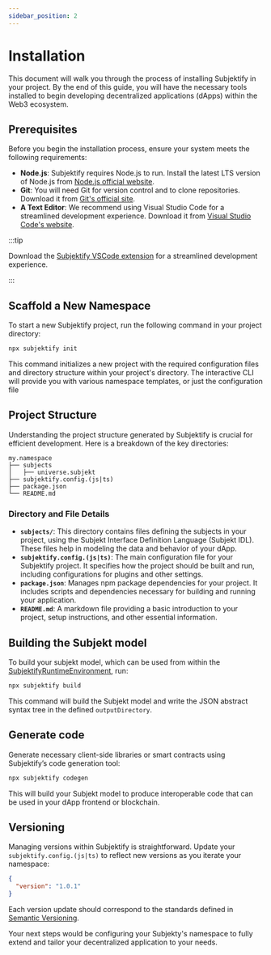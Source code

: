 ```yaml
---
sidebar_position: 2
---
```


# Installation

This document will walk you through the process of installing Subjektify in your project. By the end of this guide, you will have the necessary tools installed to begin developing decentralized applications (dApps) within the Web3 ecosystem.

## Prerequisites

Before you begin the installation process, ensure your system meets the following requirements:

- **Node.js**: Subjektify requires Node.js to run. Install the latest LTS version of Node.js from [Node.js official website](https://nodejs.org/).
- **Git**: You will need Git for version control and to clone repositories. Download it from [Git's official site](https://git-scm.com/downloads).
- **A Text Editor**: We recommend using Visual Studio Code for a streamlined development experience. Download it from [Visual Studio Code's website](https://code.visualstudio.com/).

:::tip

Download the [Subjektify VSCode extension](#) for a streamlined development experience.

:::

## Scaffold a New Namespace

To start a new Subjektify project, run the following command in your project directory:

```bash
npx subjektify init
```

This command initializes a new project with the required configuration files and directory structure within your project's directory. The interactive CLI will provide you with various namespace templates, or just the configuration file

## Project Structure

Understanding the project structure generated by Subjektify is crucial for efficient development. Here is a breakdown of the key directories:

```
my.namespace
├── subjects
│   ├── universe.subjekt
├── subjektify.config.(js|ts)
├── package.json
└── README.md
```

### Directory and File Details

- **`subjects/`**: This directory contains files defining the subjects in your project, using the Subjekt Interface Definition Language (Subjekt IDL). These files help in modeling the data and behavior of your dApp.
- **`subjektify.config.(js|ts)`**: The main configuration file for your Subjektify project. It specifies how the project should be built and run, including configurations for plugins and other settings.
- **`package.json`**: Manages npm package dependencies for your project. It includes scripts and dependencies necessary for building and running your application.
- **`README.md`**: A markdown file providing a basic introduction to your project, setup instructions, and other essential information.

## Building the Subjekt model

To build your subjekt model, which can be used from within the [SubjektifyRuntimeEnvironment](/docs/reference/subjektify/runtime), run:

```bash
npx subjektify build
```

This command will build the Subjekt model and write the JSON abstract syntax tree in the defined `outputDirectory`.

## Generate code

Generate necessary client-side libraries or smart contracts using Subjektify’s code generation tool:

```bash
npx subjektify codegen
```

This will build your Subjekt model to produce interoperable code that can be used in your dApp frontend or blockchain.

## Versioning

Managing versions within Subjektify is straightforward. Update your `subjektify.config.(js|ts)` to reflect new versions as you iterate your namespace:

```json
{
  "version": "1.0.1"
}
```

Each version update should correspond to the standards defined in [Semantic Versioning](https://semver.org/).

Your next steps would be configuring your Subjekty's namespace to fully extend and tailor your decentralized application to your needs.
